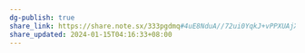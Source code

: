 ```yaml
---
dg-publish: true
share_link: https://share.note.sx/333pgdmq#4uE8NduA//72ui0YqkJ+vPPXUAjXOwo74DveXWHd0dc
share_updated: 2024-01-15T04:16:33+08:00
---
```


